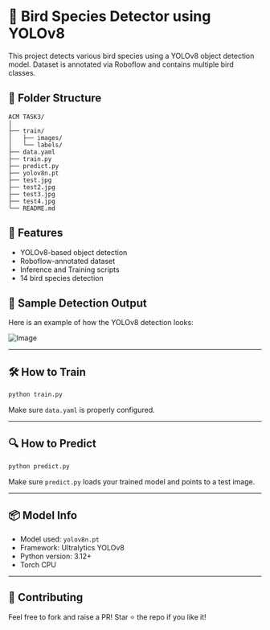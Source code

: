 # 🦉 Bird Species Detector using YOLOv8

This project detects various bird species using a YOLOv8 object detection model. Dataset is annotated via Roboflow and contains multiple bird classes.

## 📁 Folder Structure

```
ACM TASK3/
│
├── train/
│   ├── images/
│   └── labels/
├── data.yaml
├── train.py
├── predict.py
├── yolov8n.pt
├── test.jpg
├── test2.jpg
├── test3.jpg
├── test4.jpg
└── README.md
```

## 🚀 Features

- YOLOv8-based object detection
- Roboflow-annotated dataset
- Inference and Training scripts
- 14 bird species detection

## 📸 Sample Detection Output

Here is an example of how the YOLOv8 detection looks:



![Image](https://github.com/user-attachments/assets/7157a03b-5c99-483e-aa20-eed8df840c95)

---

## 🛠️ How to Train

```bash
python train.py
```

Make sure `data.yaml` is properly configured.

---

## 🔍 How to Predict

```bash
python predict.py
```

Make sure `predict.py` loads your trained model and points to a test image.

---

## 📦 Model Info

- Model used: `yolov8n.pt`
- Framework: Ultralytics YOLOv8
- Python version: 3.12+
- Torch CPU

---

## 🤝 Contributing

Feel free to fork and raise a PR! Star ⭐ the repo if you like it!

